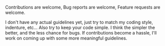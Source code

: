 Contributions are welcome, Bug reports are welcome, Feature requests are welcome.

I don't have any actual guidelines yet, just try to match my coding style, indenture, etc... Also try to keep your code simple.
I think the simpler the better, and the less chance for bugs. If contributions become a hassle, I'll work on coming up with some
more meaningful guidelines.
